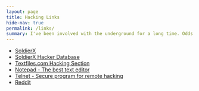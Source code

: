 ```yaml
---
layout: page
title: Hacking Links
hide-nav: true
permalink: /links/
summary: I've been involved with the underground for a long time. Odds are if you were to drop the name schiz0id, people would immediately engage you in conversation. I keep a tight watch on what is going on in the hacker community, and these links are without a doubt the best resources online. There are many groups and people dedicated to hacking, keeping up with the information on these sites is crucial to the everyday life of a hacker. Only the best of the best are linked on my site.
---
```

* <a target="_blank" title="SoldierX" href="http://www.soldierx.com">SoldierX</a>
* <a target="_blank" title="SoldierX Hacker Database" href="http://www.soldierx.com/hdb">SoldierX Hacker Database</a>
* <a target="_blank" title="Textfiles.com Hacking Section" href="http://www.textfiles.com/hacking">Textfiles.com Hacking Section</a>
* <a target="_blank" title="Notepad - The best text editor" href="http://www.notepad.org">Notepad - The best text editor</a>
* <a target="_blank" title="Telnet - Secure program for remote hacking" href="http://www.telnet.org">Telnet - Secure program for remote hacking</a>
* <a target="_blank" title="Reddit" href="http://www.reddit.com/r/itsaunixsystem">Reddit</a>
